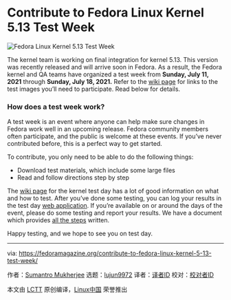 [#]: subject: (Contribute to Fedora Linux Kernel 5.13 Test Week)
[#]: via: (https://fedoramagazine.org/contribute-to-fedora-linux-kernel-5-13-test-week/)
[#]: author: (Sumantro Mukherjee https://fedoramagazine.org/author/sumantrom/)
[#]: collector: (lujun9972)
[#]: translator: ( )
[#]: reviewer: ( )
[#]: publisher: ( )
[#]: url: ( )

Contribute to Fedora Linux Kernel 5.13 Test Week
======

![Fedora Linux Kernel 5.13 Test Week][1]

The kernel team is working on final integration for kernel 5.13. This version was recently released and will arrive soon in Fedora. As a result, the Fedora kernel and QA teams have organized a test week from **Sunday, July 11, 2021** through **Sunday, July 18, 2021.** Refer to the [wiki page][2] for links to the test images you’ll need to participate. Read below for details.

### How does a test week work?

A test week is an event where anyone can help make sure changes in Fedora work well in an upcoming release. Fedora community members often participate, and the public is welcome at these events. If you’ve never contributed before, this is a perfect way to get started.

To contribute, you only need to be able to do the following things:

  * Download test materials, which include some large files
  * Read and follow directions step by step



The [wiki page][2] for the kernel test day has a lot of good information on what and how to test. After you’ve done some testing, you can log your results in the test day [web application][3]. If you’re available on or around the days of the event, please do some testing and report your results. We have a document which provides [all the steps][4] written.

Happy testing, and we hope to see you on test day.

--------------------------------------------------------------------------------

via: https://fedoramagazine.org/contribute-to-fedora-linux-kernel-5-13-test-week/

作者：[Sumantro Mukherjee][a]
选题：[lujun9972][b]
译者：[译者ID](https://github.com/译者ID)
校对：[校对者ID](https://github.com/校对者ID)

本文由 [LCTT](https://github.com/LCTT/TranslateProject) 原创编译，[Linux中国](https://linux.cn/) 荣誉推出

[a]: https://fedoramagazine.org/author/sumantrom/
[b]: https://github.com/lujun9972
[1]: https://fedoramagazine.org/wp-content/uploads/2015/03/test-days-945x400.png
[2]: https://fedoraproject.org/wiki/Test_Day:2021-07-11_Kernel_5.13_Test_Week
[3]: https://testdays.fedoraproject.org/events/115
[4]: https://docs.fedoraproject.org/en-US/quick-docs/kernel/howto-kernel-testday/
